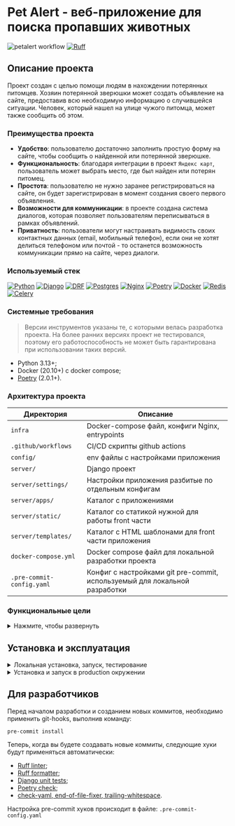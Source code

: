 # Pet Alert - веб-приложение для поиска пропавших животных

![petalert workflow](https://github.com/melax08/pet_alert/actions/workflows/petalert-workflow.yml/badge.svg)
[![Ruff](https://img.shields.io/endpoint?url=https://raw.githubusercontent.com/astral-sh/ruff/main/assets/badge/v2.json)](https://github.com/astral-sh/ruff)

[//]: # (Посмотреть по баджу с coverage)

## Описание проекта

Проект создан с целью помощи людям в нахождении потерянных питомцев.
Хозяин потерянной зверюшки может создать объявление на сайте, предоставив всю необходимую информацию о случившейся ситуации.
Человек, который нашел на улице чужого питомца, может также сообщить об этом.

### Преимущества проекта

- **Удобство**: пользователю достаточно заполнить простую форму на сайте, чтобы сообщить о найденной или потерянной зверюшке.
- **Функциональность**: благодаря интеграции в проект `Яндекс карт`, пользователь может выбрать место, где был найден или потерян питомец.
- **Простота**: пользователю не нужно заранее регистрироваться на сайте, он будет зарегистрирован в момент создания своего первого объявления.
- **Возможности для коммуникации**: в проекте создана система диалогов, которая позволяет пользователям переписываться в рамках объявлений.
- **Приватность**: пользователи могут настраивать видимость своих контактных данных (email, мобильный телефон), если они не хотят делиться телефоном или почтой - то останется возможность коммуникации прямо на сайте, через диалоги.


### Используемый стек

[![Python][Python-badge]][Python-url]
[![Django][Django-badge]][Django-url]
[![DRF][DRF-badge]][DRF-url]
[![Postgres][Postgres-badge]][Postgres-url]
[![Nginx][Nginx-badge]][Nginx-url]
[![Poetry][Poetry-badge]][Poetry-url]
[![Docker][Docker-badge]][Docker-url]
[![Redis][Redis-badge]][Redis-url]
[![Celery][Celery-badge]][Celery-url]

### Системные требования

> Версии инструментов указаны те, с которыми велась разработка проекта. На более ранних версиях проект не тестировался, поэтому его работоспособность не может быть гарантирована при использовании таких версий.

- Python 3.13+;
- Docker (20.10+) c docker compose;
- [Poetry](https://python-poetry.org/docs/#installing-with-the-official-installer) (2.0.1+).

### Архитектура проекта

| Директория           | Описание                                                                   |
|----------------------|----------------------------------------------------------------------------|
| `infra`              | Docker-compose файл, конфиги Nginx, entrypoints                            |
| `.github/workflows`  | CI/CD скрипты github actions                                               |
 | `config/`            | env файлы с настройками приложения                                         |
| `server/`            | Django проект                                                              |
| `server/settings/`   | Настройки приложения разбитые по отдельным конфигам                        |
| `server/apps/`       | Каталог с приложениями                                                     |
| `server/static/`     | Каталог со статикой нужной для работы front части                          |
| `server/templates/`  | Каталог с HTML шаблонами для front части приложения                        |
| `docker-compose.yml` | Docker compose файл для локальной разработки проекта                       |
| `.pre-commit-config.yaml` | Конфиг с настройками git pre-commit, используемый для локальной разработки |


### Функциональные цели

<details>
  <summary>Нажмите, чтобы развернуть</summary>
  <br>

- [x] MVP проекта
- [x] Возможность создавать объявления
- [x] Просмотр объявлений списком и по карте
- [x] Фильтрация объявлений по видам питомцев
- [x] Система регистрации с подтверждением через почту
- [x] Система скрытой регистрации при создании объявления для гостя
- [x] Смена пароля, сброс пароля, авторизация, выход с аккаунта
- [x] Система управления своими объявлениями для пользователя
- [x] Настройка Docker, Docker-compose
- [x] Настройка CI/CD через github actions
- [x] Интеграция Yandex карт
- [x] Интегрировать на сайт ReCaptcha
- [x] Настройки пользователя через профиль (имя, приватность)
- [x] Система диалогов
- [ ] Оптимизация проекта
  - [x] Оптимизация SQL-запросов
  - [x] Индексы БД
  - [x] Оптимизация Nginx
  - [x] Внедрить Celery с Redis
  - [x] Отправка почтовых писем в фоне
  - [ ] Оптимизация PostgreSQL
  - [ ] Оптимизация взаимодействия с Yandex картами
  - [ ] Внедрение кэширования, Redis
- [x] Внедрение Poetry
- [x] Внедрение различных средств форматирования
  - [x] Ruff
  - [x] Pre-commit
- [ ] Система оповещения администраторов о новом объявлении через телеграм
- [ ] Скачивание объявления для распечатывания с QR-кодом
- [ ] API со всем функционалом из обычного сайта
  - [x] Создание объявлений
  - [x] Открытие/закрытие объявлений
- [ ] 100% покрытие тестами
  - [ ] Приложение с шаблонами
  - [ ] API

</details>

## Установка и эксплуатация

<details>
  <summary>Локальная установка, запуск, тестирование</summary>
  <br>

### Установка проекта локально

Для установки и запуска проекта локально необходим установленный `docker` с `docker compose` (для работы сервисов Redis, Celery, базы данных PostgreSQL, локального почтового SMTP-сервера), а также пакетный менеджер `poetry` (для установки зависимостей приложения).

1. Клонируем репозиторий с проектом и переходим в его директорию:
```shell
git clone https://github.com/melax08/pet_alert.git && cd pet_alert
```
2. Устанавливаем зависимости:
```shell
poetry install
```
3. Копируем файл `.env.example` с новыми названием `.env` и заполняем его необходимыми данными:
```shell
cp config/.env.example config/.env && nano config/.env
```
4. Запускаем docker compose для создания и запуска необходимых микросервисов:

```shell
docker compose up -d
```
5. Применяем миграции:
```shell
poetry run python3 manage.py migrate
```

Опционально. Создаем суперпользователя:
```shell
poetry run python3 manage.py createsuperuser
```

### Запуск проекта локально

Запускаем проект:
```shell
poetry run python3 manage.py runserver
```

Локальный проект будет запущен и доступен по http://127.0.0.1:8000

### Запуск тестов

Чтобы запустить `unittest` тестирование работы функционала Django-приложений, выполним команду:

```shell
poetry run python3 manage.py test -v 2
```

</details>

<details><summary>Установка и запуск в production окружении</summary>

<br>

Для автоматической установки проекта в контейнерах, на вашем сервере или локальном компьютере должны быть установлен `Docker` и `Docker Compose`.

Установка проекта через Docker подразумевает под собой разворачивание полноценного проекта на боевой сервер, с существующим у сайта доменом и выпуском для него SSL-сертификата.

Перед началом установки, подготовьте сервер:

1. Установите на него `Docker` и `Docker Compose` по [инструкции](https://docs.docker.com/engine/install/).
2. Подготовьте домен, направьте его на ваш сервер.

Когда предварительные меры будут приняты, можно будет приступить к установке проекта на сервер.

<details><summary>Предварительная настройка</summary>

<br>

1. Клонируем репозиторий с проектом и переходим в его директорию:

```shell
git clone https://github.com/melax08/pet_alert.git && cd pet_alert
```

2. Копируем файл `.env.example` с новыми названием `.env` и заполняем его необходимыми данными:

```shell
cp config/.env.example config/.env && nano config/.env
```

3. Переходим в каталог с инфраструктурой.

```shell
cd infra
```

</details>

<details><summary>Первая установка через Docker</summary>

<br>

При первом запуске проекта используем шаблон для `Nginx` без `ssl` секции (так как SSL-сертификат еще не выпущен и с полноценным конфигом Nginx не запустится).

Для этого используем команду:

```shell
docker compose --env-file first_run.env --env-file ../.env -f docker-compose-prod.yml up -d
```

Как только проект будет запущен и SSL-сертификат будет выпущен с помощью `certbot`, выключаем контейнер nginx:

```shell
docker compose stop
docker compose rm -sf nginx
```

И запускаем его повторно, выполняя пересборку контейнера:

```shell
docker compose --env-file ../.env -f docker-compose-prod.yml up -d --build nginx
```

Nginx будет запущен заново, но уже с нормальным конфигом Nginx, включающим в себя ssl секцию и использующим SSL-сертификат, выпущенный ранее.

</details>

<details><summary>Настройка CRON-задания на перевыпуск SSL-сертификата</summary>

<br>

❗️ **Данная инструкция подходит только для unix-подобных операционных систем.**

Certbot выпускает `Let's encrypt` SSL сертификаты, которые действуют 3 месяца. Каждые 3 месяца их необходимо перевыпускать.

Для этого, добавим на хост-машине (сервере, где вы разворачиваете проект) CRON-задание на автоматический перевыпуск SSL-сертификата:

```shell
crontab -e
```

Вставим в конец открывшегося редактора:

```shell
5 1 1 * *  docker compose --env-file /home/petalert/pet_alert/.env --file /home/petalert/pet_alert/infra/docker-compose-prod.yml up certbot && docker compose --file /home/petalert/pet_alert/infra/docker-compose-prod.yml exec nginx nginx -s reload
```

Вместо `/home/petalert` нужно в трех местах указать путь до каталога, где хранится клонированный проект.

Данная задача будет выполняться каждое первое число месяца в 1:05 и перевыпускать SSL-сертификат для сайта.

</details>

<details><summary>Создание суперпользователя</summary>

<br>

Если вы хотите создать `суперпользователя Django` в запущенном проекте, используйте команду:

```shell
docker compose exec web python manage.py createsuperuser
```

Команду необходимо использовать в каталоге `infra`.

</details>

</details>


## Для разработчиков

Перед началом разработки и созданием новых коммитов, необходимо применить git-hooks, выполнив команду:

```shell
pre-commit install
```

Теперь, когда вы будете создавать новые коммиты, следующие хуки будут применяться автоматически:

- [Ruff linter](https://docs.astral.sh/ruff/linter/);
- [Ruff formatter](https://docs.astral.sh/ruff/formatter/);
- [Django unit tests](https://docs.djangoproject.com/en/dev/internals/contributing/writing-code/unit-tests/);
- [Poetry check](https://python-poetry.org/docs/pre-commit-hooks/#poetry-check);
- [check-yaml, end-of-file-fixer, trailing-whitespace](https://github.com/pre-commit/pre-commit-hooks).

Настройка pre-commit хуков происходит в файле: `.pre-commit-config.yaml`


<!-- MARKDOWN LINKS & BADGES -->

[Python-url]: https://www.python.org/
[Python-badge]: https://img.shields.io/badge/Python-376f9f?style=for-the-badge&logo=python&logoColor=white
[Django-url]: https://github.com/django/django
[Django-badge]: https://img.shields.io/badge/Django-0c4b33?style=for-the-badge&logo=django&logoColor=white
[DRF-url]: https://github.com/encode/django-rest-framework
[DRF-badge]: https://img.shields.io/badge/DRF-a30000?style=for-the-badge
[Postgres-url]: https://www.postgresql.org/
[Postgres-badge]: https://img.shields.io/badge/postgres-306189?style=for-the-badge&logo=postgresql&logoColor=white
[Nginx-url]: https://nginx.org
[Nginx-badge]: https://img.shields.io/badge/nginx-009900?style=for-the-badge&logo=nginx&logoColor=white
[Poetry-url]: https://python-poetry.org
[Poetry-badge]: https://img.shields.io/badge/poetry-blue?style=for-the-badge&logo=Poetry&logoColor=white&link=https%3A%2F%2Fpython-poetry.org
[Docker-url]: https://www.docker.com
[Docker-badge]: https://img.shields.io/badge/docker-%230db7ed.svg?style=for-the-badge&logo=docker&logoColor=white
[Redis-badge]: https://img.shields.io/badge/redis-%23DD0031.svg?style=for-the-badge&logo=redis&logoColor=white
[Redis-url]: https://redis.io/
[Celery-badge]: https://img.shields.io/badge/Celery-37814A.svg?style=for-the-badge&logo=Celery&logoColor=white
[Celery-url]: https://docs.celeryq.dev/en/stable/
